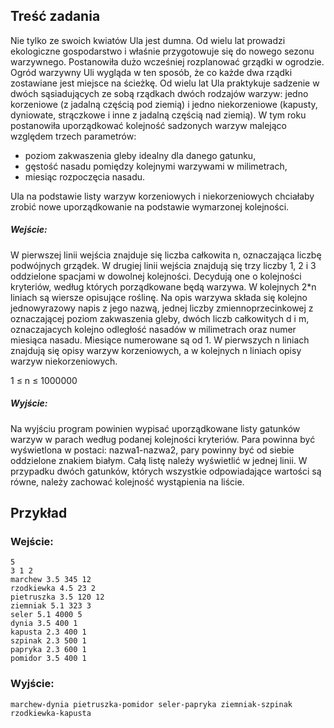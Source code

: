## Treść zadania
Nie tylko ze swoich kwiatów Ula jest dumna. Od wielu lat prowadzi ekologiczne gospodarstwo i właśnie przygotowuje się do nowego sezonu warzywnego. Postanowiła dużo wcześniej rozplanować grządki w ogrodzie. Ogród warzywny Uli wygląda w ten sposób, że co każde dwa rządki zostawiane jest miejsce na ścieżkę. Od wielu lat Ula praktykuje sadzenie w dwóch sąsiadujących ze sobą rządkach dwóch rodzajów warzyw: jedno korzeniowe (z jadalną częścią pod ziemią) i jedno niekorzeniowe (kapusty, dyniowate, strączkowe i inne z jadalną częścią nad ziemią). W tym roku postanowiła uporządkować kolejność sadzonych warzyw malejąco względem trzech parametrów:
- poziom zakwaszenia gleby idealny dla danego gatunku,
- gęstość nasadu pomiędzy kolejnymi warzywami w milimetrach,
- miesiąc rozpoczęcia nasadu.

Ula na podstawie listy warzyw korzeniowych i niekorzeniowych chciałaby zrobić nowe uporządkowanie na podstawie wymarzonej kolejności.
##### Wejście:
W pierwszej linii wejścia znajduje się liczba całkowita n, oznaczająca liczbę podwójnych grządek. W drugiej linii wejścia znajdują się trzy liczby 1, 2 i 3 oddzielone spacjami w dowolnej kolejności. Decydują one o kolejności kryteriów, według których porządkowane będą warzywa. W kolejnych 2*n liniach są wiersze opisujące roślinę. Na opis warzywa składa się kolejno jednowyrazowy napis z jego nazwą, jednej liczby zmiennoprzecinkowej z oznaczającej poziom zakwaszenia gleby, dwóch liczb całkowitych d i m, oznaczajacych kolejno odległość nasadów w milimetrach oraz numer miesiąca nasadu. Miesiące numerowane są od 1. W pierwszych n liniach znajdują się opisy warzyw korzeniowych, a w kolejnych n liniach opisy warzyw niekorzeniowych.

1 ≤ n ≤ 1000000
##### Wyjście: 
Na wyjściu program powinien wypisać uporządkowane listy gatunków warzyw w parach według podanej kolejności kryteriów. Para powinna być wyświetlona w postaci: nazwa1-nazwa2, pary powinny być od siebie oddzielone znakiem białym. Całą listę należy wyświetlić w jednej linii. W przypadku dwóch gatunków, których wszystkie odpowiadające wartości są równe, należy zachować kolejność wystąpienia na liście.
## Przykład
### Wejście:
```
5
3 1 2
marchew 3.5 345 12 
rzodkiewka 4.5 23 2 
pietruszka 3.5 120 12 
ziemniak 5.1 323 3 
seler 5.1 4000 5 
dynia 3.5 400 1 
kapusta 2.3 400 1 
szpinak 2.3 500 1 
papryka 2.3 600 1 
pomidor 3.5 400 1 
```
### Wyjście:
```
marchew-dynia pietruszka-pomidor seler-papryka ziemniak-szpinak rzodkiewka-kapusta
```
